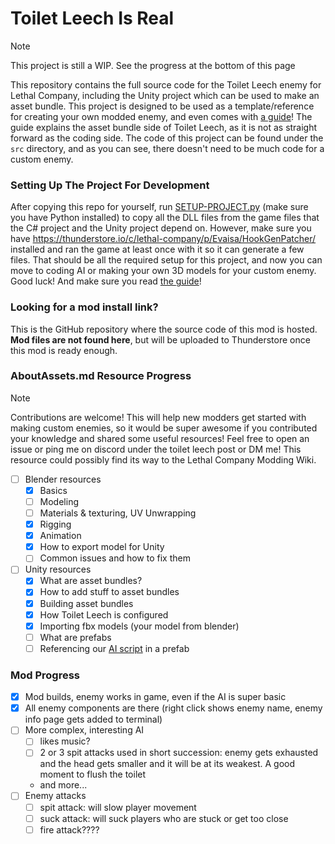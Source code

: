 # Toilet Leech Is Real

> [!NOTE]  
> This project is still a WIP. See the progress at the bottom of this page

This repository contains the full source code for the Toilet Leech enemy for Lethal Company, including the Unity project which can be used to make an asset bundle. This project is designed to be used as a template/reference for creating your own modded enemy, and even comes with [a guide](/Assets/AboutAssets.md)! The guide explains the asset bundle side of Toilet Leech, as it is not as straight forward as the coding side. The code of this project can be found under the `src` directory, and as you can see, there doesn't need to be much code for a custom enemy.

### Setting Up The Project For Development

After copying this repo for yourself, run [SETUP-PROJECT.py](/SETUP-PROJECT.py) (make sure you have Python installed) to copy all the DLL files from the game files that the C# project and the Unity project depend on. However, make sure you have https://thunderstore.io/c/lethal-company/p/Evaisa/HookGenPatcher/ installed and ran the game at least once with it so it can generate a few files. That should be all the required setup for this project, and now you can move to coding AI or making your own 3D models for your custom enemy. Good luck! And make sure you read [the guide](/Assets/AboutAssets.md)!

### Looking for a mod install link?
This is the GitHub repository where the source code of this mod is hosted. **Mod files are not found here**, but will be uploaded to Thunderstore once this mod is ready enough.

### AboutAssets.md Resource Progress

> [!NOTE]  
> Contributions are welcome! This will help new modders get started with making custom enemies, so it would be super awesome if you contributed your knowledge and shared some useful resources! Feel free to open an issue or ping me on discord under the toilet leech post or DM me! This resource could possibly find its way to the Lethal Company Modding Wiki.

- [ ] Blender resources
    - [x] Basics
    - [ ] Modeling
    - [ ] Materials & texturing, UV Unwrapping
    - [x] Rigging
    - [x] Animation
    - [x] How to export model for Unity
    - [ ] Common issues and how to fix them
- [ ] Unity resources
    - [x] What are asset bundles?
    - [x] How to add stuff to asset bundles
    - [x] Building asset bundles
    - [x] How Toilet Leech is configured
    - [x] Importing fbx models (your model from blender)
    - [ ] What are prefabs
    - [ ] Referencing our [AI script](src/ToiletLeechAI.cs) in a prefab

### Mod Progress

- [x] Mod builds, enemy works in game, even if the AI is super basic
- [x] All enemy components are there (right click shows enemy name, enemy info page gets added to terminal)
- [ ] More complex, interesting AI
    - [ ] likes music?
    - [ ] 2 or 3 spit attacks used in short succession: enemy gets exhausted and the head gets smaller and it will be at its weakest. A good moment to flush the toilet
    - and more...
- [ ] Enemy attacks
    - [ ] spit attack: will slow player movement
    - [ ] suck attack: will suck players who are stuck or get too close
    - [ ] fire attack????